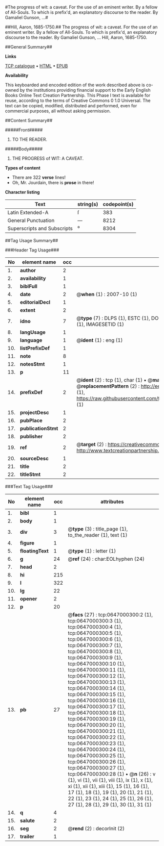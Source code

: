 #The progress of wit: a caveat. For the use of an eminent writer. By a fellow of All-Souls. To which is prefix'd, an explanatory discourse to the reader. By Gamaliel Gunson, ...#

##Hill, Aaron, 1685-1750.##
The progress of wit: a caveat. For the use of an eminent writer. By a fellow of All-Souls. To which is prefix'd, an explanatory discourse to the reader. By Gamaliel Gunson, ...
Hill, Aaron, 1685-1750.

##General Summary##

**Links**

[TCP catalogue](http://www.ota.ox.ac.uk/tcp/)  • 
[HTML](http://tei.it.ox.ac.uk/tcp/Texts-HTML/free/004/004894019.html)  • 
[EPUB](http://tei.it.ox.ac.uk/tcp/Texts-EPUB/free/004/004894019.epub)

**Availability**

This keyboarded and encoded edition of the
	       work described above is co-owned by the institutions
	       providing financial support to the Early English Books
	       Online Text Creation Partnership. This Phase I text is
	       available for reuse, according to the terms of Creative
	       Commons 0 1.0 Universal. The text can be copied,
	       modified, distributed and performed, even for
	       commercial purposes, all without asking permission.


##Content Summary##

#####Front#####

1. TO THE READER.

#####Body#####

1. THE PROGRESS of WIT: A CAVEAT.

**Types of content**

  * There are 322 **verse** lines!
  * Oh, Mr. Jourdain, there is **prose** in there!

**Character listing**


|Text|string(s)|codepoint(s)|
|---|---|---|
|Latin Extended-A|ſ|383|
|General Punctuation|—|8212|
|Superscripts             and Subscripts|⁰|8304|

##Tag Usage Summary##

###Header Tag Usage###

|No|element name|occ|attributes|
|---|---|---|---|
|1.|__author__|2||
|2.|__availability__|1||
|3.|__biblFull__|1||
|4.|__date__|2| @__when__ (1) : 2007-10 (1)|
|5.|__editorialDecl__|1||
|6.|__extent__|2||
|7.|__idno__|7| @__type__ (7) : DLPS (1), ESTC (1), DOCNO (1), TCP (1), GALEDOCNO (1), CONTENTSET (1), IMAGESETID (1)|
|8.|__langUsage__|1||
|9.|__language__|1| @__ident__ (1) : eng (1)|
|10.|__listPrefixDef__|1||
|11.|__note__|8||
|12.|__notesStmt__|1||
|13.|__p__|11||
|14.|__prefixDef__|2| @__ident__ (2) : tcp (1), char (1)  •  @__matchPattern__ (2) : ([0-9\-]+):([0-9IVX]+) (1), (.+) (1)  •  @__replacementPattern__ (2) : http://eebo.chadwyck.com/downloadtiff?vid=$1&page=$2 (1), https://raw.githubusercontent.com/textcreationpartnership/Texts/master/tcpchars.xml#$1 (1)|
|15.|__projectDesc__|1||
|16.|__pubPlace__|2||
|17.|__publicationStmt__|2||
|18.|__publisher__|2||
|19.|__ref__|2| @__target__ (2) : https://creativecommons.org/publicdomain/zero/1.0/ (1), http://www.textcreationpartnership.org/docs/. (1)|
|20.|__sourceDesc__|1||
|21.|__title__|2||
|22.|__titleStmt__|2||


###Text Tag Usage###

|No|element name|occ|attributes|
|---|---|---|---|
|1.|__bibl__|1||
|2.|__body__|1||
|3.|__div__|3| @__type__ (3) : title_page (1), to_the_reader (1), text (1)|
|4.|__figure__|1||
|5.|__floatingText__|1| @__type__ (1) : letter (1)|
|6.|__g__|24| @__ref__ (24) : char:EOLhyphen (24)|
|7.|__head__|2||
|8.|__hi__|215||
|9.|__l__|322||
|10.|__lg__|22||
|11.|__opener__|2||
|12.|__p__|20||
|13.|__pb__|27| @__facs__ (27) : tcp:0647000300:2 (1), tcp:0647000300:3 (1), tcp:0647000300:4 (1), tcp:0647000300:5 (1), tcp:0647000300:6 (1), tcp:0647000300:7 (1), tcp:0647000300:8 (1), tcp:0647000300:9 (1), tcp:0647000300:10 (1), tcp:0647000300:11 (1), tcp:0647000300:12 (1), tcp:0647000300:13 (1), tcp:0647000300:14 (1), tcp:0647000300:15 (1), tcp:0647000300:16 (1), tcp:0647000300:17 (1), tcp:0647000300:18 (1), tcp:0647000300:19 (1), tcp:0647000300:20 (1), tcp:0647000300:21 (1), tcp:0647000300:22 (1), tcp:0647000300:23 (1), tcp:0647000300:24 (1), tcp:0647000300:25 (1), tcp:0647000300:26 (1), tcp:0647000300:27 (1), tcp:0647000300:28 (1)  •  @__n__ (26) : v (1), vi (1), vii (1), viii (1), ix (1), x (1), xi (1), xii (1), xiii (1), 15 (1), 16 (1), 17 (1), 18 (1), 19 (1), 20 (1), 21 (1), 22 (1), 23 (1), 24 (1), 25 (1), 26 (1), 27 (1), 28 (1), 29 (1), 30 (1), 31 (1)|
|14.|__q__|4||
|15.|__salute__|2||
|16.|__seg__|2| @__rend__ (2) : decorInit (2)|
|17.|__trailer__|1||
